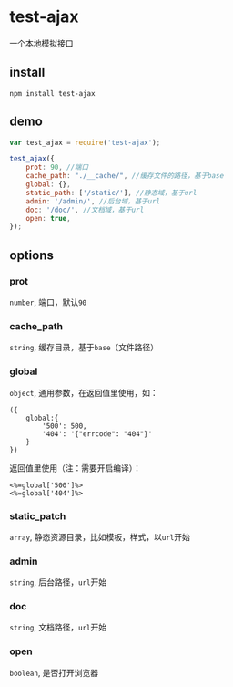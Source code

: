 # test-ajax

一个本地模拟接口

## install

```
npm install test-ajax
```

## demo

``` js
var test_ajax = require('test-ajax');

test_ajax({
    prot: 90, //端口
    cache_path: "./__cache/", //缓存文件的路径，基于base
    global: {},
    static_path: ['/static/'], //静态域，基于url
    admin: '/admin/', //后台域，基于url
    doc: '/doc/', //文档域，基于url
    open: true,
});
```

## options

### prot

`number`, 端口，默认`90`

### cache_path
`string`, 缓存目录，基于`base`（文件路径）

### global
`object`, 通用参数，在返回值里使用，如：
```
({
    global:{
        '500': 500,
        '404': '{"errcode": "404"}'
    }
})
```

返回值里使用（注：需要开启编译）：
```
<%=global['500']%>
<%=global['404']%>
```

### static_patch
`array`, 静态资源目录，比如模板，样式，以`url`开始

### admin
`string`, 后台路径，`url`开始

### doc
`string`, 文档路径，`url`开始

### open
`boolean`, 是否打开浏览器